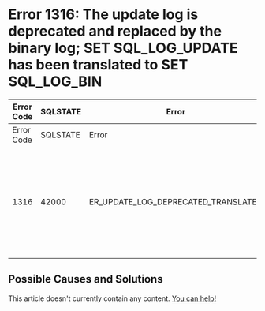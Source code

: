 
# Error 1316: The update log is deprecated and replaced by the binary log; SET SQL_LOG_UPDATE has been translated to SET SQL_LOG_BIN


| Error Code | SQLSTATE | Error | Description |
| --- | --- | --- | --- |
| Error Code | SQLSTATE | Error | Description |
| 1316 | 42000 | ER_UPDATE_LOG_DEPRECATED_TRANSLATED | The update log is deprecated and replaced by the binary log; SET SQL_LOG_UPDATE has been translated to SET SQL_LOG_BIN. This option will be removed in [MariaDB 5.6](/en/what-is-mariadb-56/). |




## Possible Causes and Solutions


This article doesn't currently contain any content. [You can help!](/en/writing-and-editing-knowledge-base-articles/)

